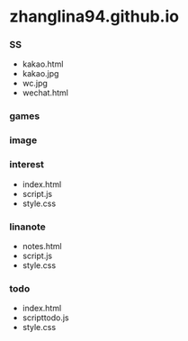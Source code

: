 # zhanglina94.github.io
### SS
- kakao.html
- kakao.jpg
- wc.jpg
- wechat.html
### games
### image
### interest
- index.html
- script.js
- style.css
### linanote
- notes.html
- script.js
- style.css
### todo
- index.html
- scripttodo.js
- style.css

